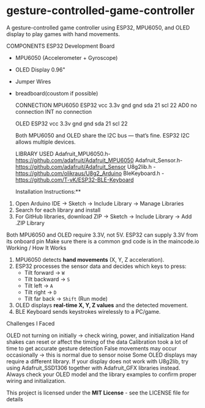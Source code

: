 # gesture-controlled-game-controller
A gesture-controlled game controller using ESP32, MPU6050, and OLED display to play games with hand movements.

COMPONENTS
ESP32 Development Board
- MPU6050 (Accelerometer + Gyroscope)
- OLED Display 0.96"
- Jumper Wires
- breadboard(coustom if possible)

  CONNECTION
  MPU6050                          ESP32
  vcc                              3.3v
  gnd                              gnd
  sda                              21
  scl                              22
  AD0                             no connection
  INT                             no connection

  OLED                           ESP32
  vcc                              3.3v
  gnd                              gnd
  sda                              21
  scl                              22

  Both MPU6050 and OLED share the I2C bus — that’s fine. ESP32 I2C allows multiple devices.

  LIBRARY  USED
  Adafruit_MPU6050.h- https://github.com/adafruit/Adafruit_MPU6050
  Adafruit_Sensor.h- https://github.com/adafruit/Adafruit_Sensor
  U8g2lib.h - https://github.com/olikraus/U8g2_Arduino
  BleKeyboard.h - https://github.com/T-vK/ESP32-BLE-Keyboard

  Installation Instructions:**  
1. Open Arduino IDE → Sketch → Include Library → Manage Libraries  
2. Search for each library and install  
3. For GitHub libraries, download ZIP → Sketch → Include Library → Add .ZIP Library  


  Both MPU6050 and OLED require 3.3V, not 5V. ESP32 can supply 3.3V from its onboard pin
  Make sure there is a common gnd
  code is in the maincode.io
  Working / How It Works

1. MPU6050 detects **hand movements** (X, Y, Z acceleration).  
2. ESP32 processes the sensor data and decides which keys to press:  
   - Tilt forward → `W`  
   - Tilt backward → `S`  
   - Tilt left → `A`  
   - Tilt right → `D`  
   - Tilt far back → `Shift` (Run mode)  
3. OLED displays **real-time X, Y, Z values** and the detected movement.  
4. BLE Keyboard sends keystrokes wirelessly to a PC/game.

Challenges I Faced

OLED not turning on initially → check wiring, power, and initialization
Hand shakes can reset or affect the timing of the data
Calibration took a lot of time to get accurate gesture detection
False movements may occur occasionally → this is normal due to sensor noise
Some OLED displays may require a different library.
If your display does not work with U8g2lib, try using Adafruit_SSD1306 together with Adafruit_GFX libraries instead.
Always check your OLED model and the library examples to confirm proper wiring and initialization.




  This project is licensed under the **MIT License** - see the LICENSE file for details
  
  
